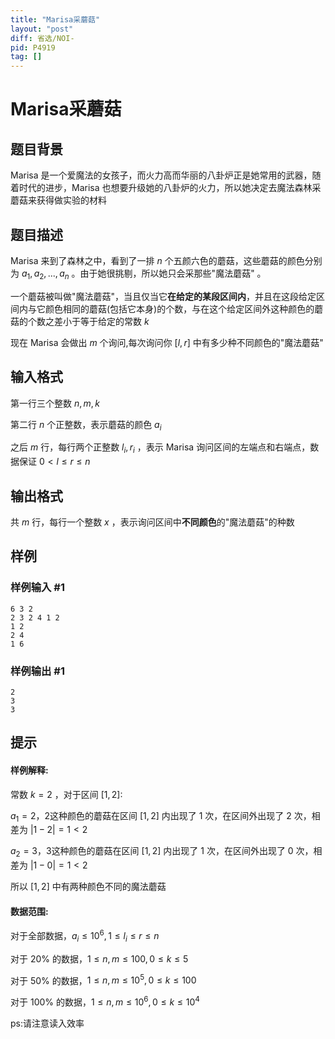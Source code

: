 ```yaml
---
title: "Marisa采蘑菇"
layout: "post"
diff: 省选/NOI-
pid: P4919
tag: []
---
```

# Marisa采蘑菇
## 题目背景

$\text {Marisa}$ 是一个爱魔法的女孩子，而火力高而华丽的八卦炉正是她常用的武器，随着时代的进步，$\text {Marisa}$ 也想要升级她的八卦炉的火力，所以她决定去魔法森林采蘑菇来获得做实验的材料  
## 题目描述

$\text {Marisa}$ 来到了森林之中，看到了一排 $n$ 个五颜六色的蘑菇，这些蘑菇的颜色分别为 $a_1,a_2,...,a_n$ 。由于她很挑剔，所以她只会采那些"魔法蘑菇" 。 

一个蘑菇被叫做"魔法蘑菇"，当且仅当它**在给定的某段区间内**，并且在这段给定区间内与它颜色相同的蘑菇(包括它本身)的个数，与在这个给定区间外这种颜色的蘑菇的个数之差小于等于给定的常数 $k$  

现在 $\text {Marisa}$ 会做出 $m$ 个询问,每次询问你 $[l,r]$ 中有多少种不同颜色的"魔法蘑菇"  
## 输入格式

第一行三个整数 $n,m,k$   

第二行 $n$ 个正整数，表示蘑菇的颜色 $a_i$   

之后 $m$ 行，每行两个正整数 $l_i,r_i$ ，表示 $\text{Marisa}$ 询问区间的左端点和右端点，数据保证 $0<l≤r≤n$  

## 输出格式

共 $m$ 行，每行一个整数 $x$ ，表示询问区间中**不同颜色**的"魔法蘑菇"的种数  
## 样例

### 样例输入 #1
```
6 3 2
2 3 2 4 1 2
1 2
2 4
1 6
```
### 样例输出 #1
```
2
3
3
```
## 提示

#### 样例解释:  

常数 $k=2$ ，对于区间  $[1,2]$:    

$a_1=2$，$2$这种颜色的蘑菇在区间 $[1,2]$ 内出现了 $1$ 次，在区间外出现了 $2$ 次，相差为 $|1-2|=1<2$   

$a_2=3$，$3$这种颜色的蘑菇在区间 $[1,2]$ 内出现了 $1$ 次，在区间外出现了 $0$ 次，相差为 $|1-0|=1<2$  

所以 $[1,2]$ 中有两种颜色不同的魔法蘑菇  

#### 数据范围:  

对于全部数据，$a_i \le 10^6,1 \le l_i \le r \le n$

对于 $20\%$ 的数据，$1 \le n,m \le 100,0 \le k \le 5$  

对于 $50\%$ 的数据，$1 \le n,m \le 10^5,0 \le k \le 100$   

对于 $100\%$ 的数据，$1 \le n,m \le 10^6,0 \le k \le 10^4$ 

ps:请注意读入效率  
